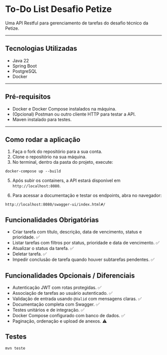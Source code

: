 # To-Do List Desafio Petize

Uma API Restful para gerenciamento de tarefas do desafio técnico da Petize.

---

## Tecnologias Utilizadas

- Java 22
- Spring Boot
- PostgreSQL
- Docker 

---

## Pré-requisitos

- Docker e Docker Compose instalados na máquina.
- (Opcional) Postman ou outro cliente HTTP para testar a API.
- Maven instalado para testes.

---

## Como rodar a aplicação

1. Faça o fork do repositório para a sua conta.
2. Clone o repositório na sua máquina.
3. No terminal, dentro da pasta do projeto, execute:
```
docker-compose up --build
```
5. Após subir os containers, a API estará disponível em `http://localhost:8080`.

6. Para acessar a documentação e testar os endpoints, abra no navegador:
```
http://localhost:8080/swagger-ui/index.html#/
```
## Funcionalidades Obrigatórias

- Criar tarefa com título, descrição, data de vencimento, status e prioridade. ✅ 
- Listar tarefas com filtros por status, prioridade e data de vencimento. ✅ 
- Atualizar o status da tarefa. ✅ 
- Deletar tarefa. ✅ 
- Impedir conclusão de tarefa quando houver subtarefas pendentes. ✅ 

## Funcionalidades Opcionais / Diferenciais

- Autenticação JWT com rotas protegidas. ✅ 
- Associação de tarefas ao usuário autenticado. ✅ 
- Validação de entrada usando `@Valid` com mensagens claras. ✅ 
- Documentação completa com Swagger. ✅ 
- Testes unitários e de integração. ✅
- Docker Compose configurado com banco de dados. ✅ 
- Paginação, ordenação e upload de anexos. ⚠️

## Testes

```
mvn teste
```
